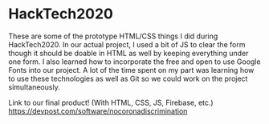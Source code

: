 # HackTech2020
These are some of the prototype HTML/CSS things I did during HackTech2020. In our actual project, I used a bit of JS to clear the form though it should be doable in HTML as well by keeping everything under one form. I also learned how to incorporate the free and open to use Google Fonts into our project. A lot of the time spent on my part was learning how to use these technologies as well as Git so we could work on the project simultaneously. 


Link to our final product! (With HTML, CSS, JS, Firebase, etc.)
https://devpost.com/software/nocoronadiscrimination
